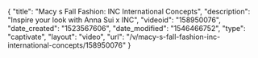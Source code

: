 {
    "title": "Macy s Fall Fashion: INC International Concepts",
    "description": "Inspire your look with Anna Sui x INC",
    "videoid": "158950076",
    "date_created": "1523567606",
    "date_modified": "1546466752",
    "type": "captivate",
    "layout": "video",
    "url": "\/v\/macy-s-fall-fashion-inc-international-concepts\/158950076"
}